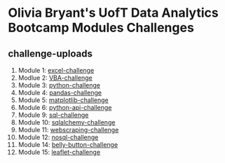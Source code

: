 # Olivia Bryant's UofT Data Analytics Bootcamp Modules Challenges

## challenge-uploads
1. Module 1: [excel-challenge](https://github.com/xlivia/challenge-uploads/tree/main/excel-challenge)
2. Modlue 2: [VBA-challenge](https://github.com/xlivia/challenge-uploads/tree/main/VBA-challenge)
3. Module 3: [python-challenge](https://github.com/xlivia/challenge-uploads/tree/main/python-challenge)
4. Module 4: [pandas-challenge](https://github.com/xlivia/challenge-uploads/tree/main/pandas-challenge)
5. Module 5: [matplotlib-challenge](https://github.com/xlivia/challenge-uploads/tree/main/matplotlib-challenge)
6. Module 6: [python-api-challenge](https://github.com/xlivia/challenge-uploads/tree/main/python-api-challenge)
7. Module 9: [sql-challenge](https://github.com/xlivia/challenge-uploads/tree/main/sql-challenge)
8. Module 10: [sqlalchemy-challenge](https://github.com/xlivia/challenge-uploads/tree/main/sqlalchemy-challenge)
9. Module 11: [webscraping-challenge](https://github.com/xlivia/challenge-uploads/tree/main/webscraping-challenge)
10. Module 12: [nosql-challenge](https://github.com/xlivia/challenge-uploads/tree/main/nosql-challenge)
11. Module 14: [belly-button-challenge](https://github.com/xlivia/challenge-uploads/tree/main/belly-button-challenge)
12. Module 15: [leaflet-challenge](https://github.com/xlivia/challenge-uploads/tree/main/leaflet-challenge)